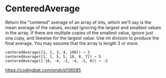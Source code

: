 # CenteredAverage

Return the "centered" average of an array of ints, which we'll say is the mean average of the values, except ignoring the largest and smallest values in the array. If there are multiple copies of the smallest value, ignore just one copy, and likewise for the largest value. Use int division to produce the final average. You may assume that the array is length 3 or more.
```
centeredAverage([1, 2, 3, 4, 100]) → 3
centeredAverage([1, 1, 5, 5, 10, 8, 7]) → 5
centeredAverage([-10, -4, -2, -4, -2, 0]) → -3
```
https://codingbat.com/prob/p136585
